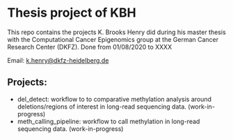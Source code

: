 # Thesis project of KBH

This repo contains the projects K. Brooks Henry did during his master thesis with the Computational Cancer Epigenomics group at the German Cancer Research Center (DKFZ). Done from 01/08/2020 to XXXX

Email: k.henry@dkfz-heidelberg.de

## Projects:

 * del_detect: workflow to to comparative methylation analysis around deletions/regions of interest in long-read sequencing data. (work-in-progress)
 * meth_calling_pipeline: workflow to call methylation in long-read sequencing data. (work-in-progress)